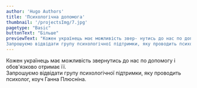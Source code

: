 ```yaml
---
author: 'Hugo Authors'
title: 'Психологічна допомога'
thumbnail: '/projectsImg/7.jpg'
pagetype: "Basic"
buttonText: "Бiльше"
previewText: "Кожен українець має можливість звер- нутись до нас по допомогу і обов'язково отримає її.  
Запрошуємо відвідати групу психологічної підтримки, яку проводить психолог, коуч Ганна Плюсніна."
---
```


Кожен українець має можливість звернутись до нас по допомогу і обов'язково отримає її.  
Запрошуємо відвідати групу психологічної підтримки, яку проводить психолог, коуч Ганна Плюсніна.
